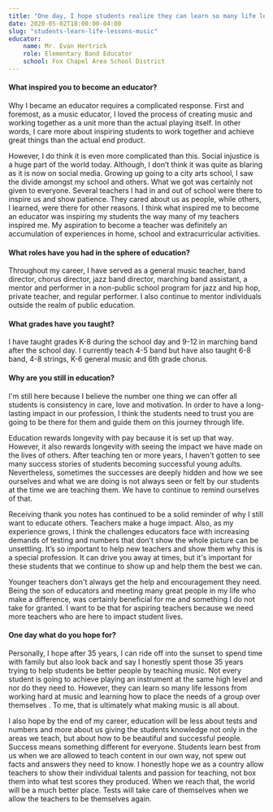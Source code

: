 ```yaml
---
title: "One day, I hope students realize they can learn so many life lessons from music"
date: 2020-05-02T18:00:00-04:00
slug: "students-learn-life-lessons-music"
educator:
    name: Mr. Evan Hertrick
    role: Elementary Band Educator
    school: Fox Chapel Area School District
---
```


#### What inspired you to become an educator?

Why I became an educator requires a complicated response. First and foremost, as a music educator, I loved the process of creating music and working together as a unit more than the actual playing itself. In other words, I care more about inspiring students to work together and achieve great things than the actual end product.

However, I do think it is even more complicated than this. Social injustice is a huge part of the world today. Although, I don’t think it was quite as blaring as it is now on social media.  Growing up going to a city arts school, I saw the divide amongst my school and others. What we got was certainly not given to everyone. Several teachers I had in and out of school were there to inspire us and show patience. They cared about us as people, while others, I learned, were there for other reasons. I think what inspired  me to become an educator was inspiring my students the way many of my teachers inspired me. My aspiration to become a teacher was definitely an accumulation of experiences in home, school and extracurricular activities.

#### What roles have you had in the sphere of education?

Throughout my career, I have served as a general music teacher, band director, chorus director, jazz band director, marching band assistant, a mentor and performer in a non-public school program for jazz and hip hop, private teacher, and regular performer. I also continue to mentor individuals outside the realm of public education.

#### What grades have you taught?

I have taught grades K-8 during the school day and 9-12 in marching band after the school day. I currently teach 4-5 band but have also taught 6-8 band, 4-8 strings, K-6 general music and 6th grade chorus.

#### Why are you still in education?

I'm still here because I believe the number one thing we can offer all students is consistency in care, love and motivation. In order to have a long-lasting impact in our profession, I think the students need to trust you are going to be there for them and guide them on this journey through life.

Education rewards longevity with pay because it is set up that way. However, it also rewards longevity with seeing the impact we have made on the lives of others. After teaching ten or more years, I haven't gotten to see many success stories of students becoming successful young adults. Nevertheless, sometimes the successes are deeply hidden and how we see ourselves and what we are doing is not always seen or felt by our students at the time we are teaching them.  We have to continue to remind ourselves of that.

Receiving thank you notes has continued to be a solid reminder of why I still want to educate others. Teachers make a huge impact. Also, as my experience grows, I think the challenges educators face with increasing demands of testing and numbers that don't show the whole picture can be unsettling.  It’s so important to help new teachers and show them why this is a special profession. It can drive you away at times, but it's important for these students that we continue to show up and help them the best we can.

Younger teachers don't always get the help and encouragement they need.  Being the son of educators and meeting many great people in my life who make a difference, was certainly beneficial for me and something I do not take for granted.  I want to be that for aspiring teachers because we need more teachers who are here to impact student lives.

#### One day what do you hope for?

Personally, I hope after 35 years, I can ride off into the sunset to spend time with family but also look back and say I honestly spent those 35 years trying to help students be better people by teaching music. Not every student is going to achieve playing an instrument at the same high level and nor do they need to. However, they can learn so many life lessons from working hard at music and learning how to place the needs of a group over themselves . To me, that is ultimately what making music is all about.

I also hope by the end of my career, education will be less about tests and numbers and more about us giving the students knowledge not only in the areas we teach, but about how to be beautiful and successful people. Success means something different for everyone. Students learn best from us when we are allowed to teach content in our own way,  not spew out facts and answers they need to know. I honestly hope we as a country allow teachers to show their individual talents and passion for teaching, not box them into what test scores they produced. When we reach that, the world will be a much better place. Tests will take care of themselves when we allow the teachers to be themselves again.
